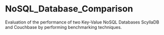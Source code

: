 # NoSQL_Database_Comparison
Evaluation of the performance of two Key-Value NoSQL Databases ScyllaDB and Couchbase by performing benchmarking techniques.
